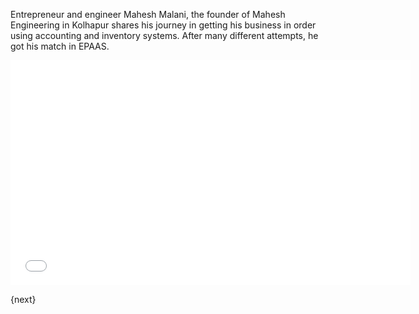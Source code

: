 Entrepreneur and engineer Mahesh Malani, the founder of Mahesh Engineering in Kolhapur shares his journey in getting his business in order using accounting and inventory systems. After many different attempts, he got his match in EPAAS.

<iframe width="640" height="360" src="//www.youtube.com/embed/lA4Sv_-z7n4?list=PL3lFfCEoMxvwBEtr0xoCear4byN3aJDOm" frameborder="0" allowfullscreen></iframe>

{next}

